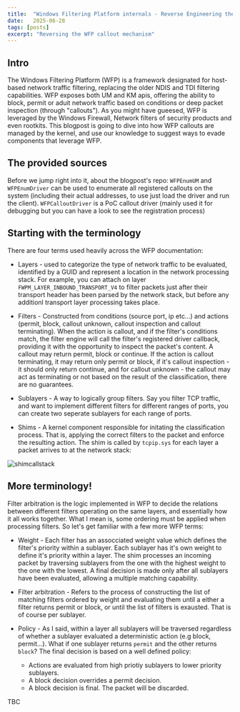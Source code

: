 ```yaml
---
title:  "Windows Filtering Platform internals - Reverse Engineering the callout mechanism"
date:   2025-06-28
tags: [posts]
excerpt: "Reversing the WFP callout mechanism"
---
```


## Intro
The Windows Filtering Platform (WFP) is a framework designated for host-based network traffic filtering, replacing the older NDIS and TDI filtering capabilities. WFP exposes both UM and KM apis, offering the ability to block, permit or aduit network traffic based on conditions or deep packet inspection (through "callouts"). As you might have gueesed, WFP is leveraged by the Windows Firewall, Network filters of security products and even rootkits. This blogpost is going to dive into how WFP callouts are managed by the kernel, and use our knowledge to suggest ways to evade components that leverage WFP. 

## The provided sources 
Before we jump right into it, about the blogpost's repo: 
`WFPEnumUM` and `WFPEnumDriver` can be used to enumerate all registered callouts on the system (including their actual addresses, to use just load the driver and run the client). 
`WFPCalloutDriver` is a PoC callout driver (mainly used it for debugging but you can have a look to see the registration process) 

## Starting with the terminology 
There are four terms used heavily across the WFP documentation:
* Layers - used to categorize the type of network traffic to be evaluated, identified by a GUID and represent a location in the network processing stack. For example, you can attach on layer `FWPM_LAYER_INBOUND_TRANSPORT_V4` to filter packets just after their transport header has been parsed by the network stack, but before any additionl transport layer processing takes place. 

* Filters - Constructed from conditions (source port, ip etc...) and actions (permit, block, callout unknown, callout inspection and callout terminating). When the action is callout, and if the filter's conditions match, the filter engine will call the filter's registered driver callback, providing it with the opportunity to inspect the packet's content. A callout may return permit, block or continue. If the action is callout terminating, it may return only permit or block, if it's callout inspection - it should only return continue, and for callout unknown - the callout may act as terminating or not based on the result of the classification, there are no guarantees.  

* Sublayers - A way to logically group filters. Say you filter TCP traffic, and want to implement different filters for different ranges of ports, you can create two seperate sublayers for each range of ports.

* Shims - A kernel component responsible for initating the classification process. That is, applying the correct filters to the packet and enforce the resulting action. The shim is called by `tcpip.sys` for each layer a packet arrives to at the network stack:

![shimcallstack](https://github.com/0mWindyBug/WFPResearch/assets/139051196/f7007c83-2d52-48fb-8755-a6e29e08fff0)

## More terminology! 
Filter arbitration is the logic implemented in WFP to decide the relations between different filters operating on the same layers, and essentially how it all works together. What I mean is, some ordering must be applied when processing filters. So let's get familiar with a few more WFP terms:
* Weight - Each filter has an assocciated weight value which defines the filter's priority within a sublayer. Each sublayer has it's own weight to define it's priority within a layer. The shim processes an incoming packet by traversing sublayers from the one with the highest weight to the one with the lowest. A final decision is made only after all sublayers have been evaluated, allowing a multiple matching capability. 

* Filter arbitration - Refers to the process of constructing the list of matching filters ordered by weight and evaluating them until a either a filter returns permit or block, or until the list of filters is exausted. That is of course per sublayer. 

* Policy - As I said, within a layer all sublayers will be traversed regardless of whether a sublayer evaluated a deterministic action (e.g block, permit...). What if one sublayer returns `permit` and the other returns `block`? The final decision is based on a well defined policy:
  * Actions are evaluated from high priotiy sublayers to lower priority sublayers.
  * A block decision overrides a permit decision.
  * A block decision is final. The packet will be discarded.  




TBC

